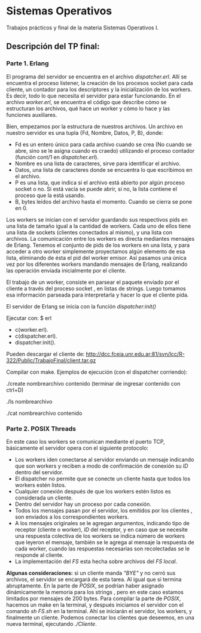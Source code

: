 # Sistemas Operativos
Trabajos prácticos y final de la materia Sistemas Operativos I.

## Descripción del TP final:

### Parte 1. Erlang

El programa del servidor se encuentra en el archivo *dispatcher.erl*. Allí se encuentra el proceso listener, la creación de los procesos socket para cada cliente, un contador para los descriptores y la inicialización de los workers. Es decir, todo lo que necesita el servidor para estar funcionando.
En el archivo *worker.erl*, se encuentra el código que describe cómo se estructuran los archivos, qué hace un worker y cómo lo hace y las funciones auxiliares.

Bien, empezamos por la estructura de nuestros archivos. Un archivo en nuestro servidor es una tupla {Fd, Nombre, Datos, P, B}, donde:
- Fd es un entero único para cada archivo cuando se crea (No cuando se abre, sino se le asigna cuando es craedo) utilizando el proceso contador (función cont/1 en *dispatcher.erl*).
- Nombre es una lista de caracteres, sirve para identificar el archivo.
- Datos, una lista de caracteres donde se encuentra lo que escribimos en el archivo.
- P es una lista, que indica si el archivo está abierto por algún proceso socket o no. Si está vacía se puede abrir, si no, la lista contiene el proceso que la está usando.
- B, bytes leídos del archivo hasta el momento. Cuando se cierra se pone en 0.

Los workers se inician con el servidor guardando sus respectivos pids en una lista de tamaño igual a la cantidad de workers. Cada uno de ellos tiene una lista de sockets (clientes conectados al mismo), y una lista con archivos. La comunicación entre los workers es directa mediantes mensajes de Erlang. Tenemos el
conjunto de pids de los workers en una lista, y para acceder a otro worker simplemente proyectamos algún elemento de esa lista, eliminando de ésta el pid del
worker emisor. Así pasamos una única vez por los diferentes workers mandando mensajes de Erlang, realizando las operación enviada inicialmente por el cliente.

El trabajo de un worker, consiste en parsear el paquete enviado por el cliente
a través del proceso socket , en listas de strings. Luego tomamos esa información parseada para interpretarla y hacer lo que el cliente pida.

El servidor de Erlang se inicia con la función *dispatcher:init()*

Ejecutar con:
$ erl
- c(worker.erl).
- c(dispatcher.erl).
- dispatcher:init().

Pueden descargar el cliente de: http://dcc.fceia.unr.edu.ar:81/svn/lcc/R-322/Public/TrabajoFinal/client.tar.gz

Compilar con make.
Ejemplos de ejecución (con el dispatcher corriendo):

./create nombrearchivo
contenido
(terminar de ingresar contenido con ctrl+D)

./ls
nombrearchivo

./cat nombrearchivo
contenido

### Parte 2. POSIX Threads

En este caso los workers se comunican mediante el puerto TCP, básicamente
el servidor opera con el siguiente protocolo:

- Los workers iden conectarse al servidor enviando un mensaje indicando que son workers y reciben a modo de confirmación de conexión su *ID* dentro del servidor.
- El dispatcher no permite que se conecte un cliente hasta que todos los workers estén listos.
- Cualquier conexión después de que los workers estén listos es considerada un cliente.
- Dentro del servidor hay un proceso por cada conexión.
- Todos los mensajes pasan por el servidor, los emitidos por los clientes , son enviados a los correspondientes workers.
- A los mensajes originales se le agregan argumentos, indicando tipo de receptor (cliente o worker), *ID* del receptor, y en caso que se necesite una respuesta colectiva de los workers se indica número de workers que leyeron el mensaje, también se le agrega al mensaje la respuesta de cada worker, cuando las respuestas necesarias son recolectadas se le responde al cliente.
- La implementación del *FS* esta hecha sobre archivos del *FS local*.

**Algunas consideraciones:** si un cliente manda *"BYE"* y no cerró sus archivos, el servidor se encargará de esta tarea. Al igual que si termina abruptamente.
En la parte de *POSIX*, se podrían haber asignado dinámicamente la memoria para los strings , pero en este caso estamos limitados por mensajes de 200 bytes.
Para compilar la parte de *POSIX*, hacemos un make en la terminal, y después iniciamos el servidor con el comando *sh FS.sh* en la terminal. Ahí se iniciarán el servidor, los workers, y finalmente un cliente. Podemos conectar los clientes que deseemos, en una nueva terminal, ejecutando *./Cliente*.
